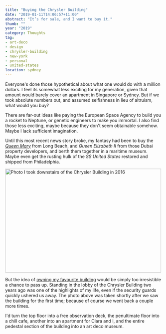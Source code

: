 ```yaml
---
title: "Buying the Chrysler Building"
date: "2019-01-11T14:06:57+11:00"
abstract: "It’s for sale, and I want to buy it."
thumb: ""
year: "2019"
category: Thoughts
tag:
- art-deco
- design
- chrysler-building
- new-york
- personal
- united-states
location: sydney
---
```

Everyone's done those hypothetical about what one would do with a million dollars. I feel its somewhat less exciting for my generation, given that amount would barely cover an apartment in Singapore or Sydney. But if we took absolute numbers out, and assumed selfishness in lieu of altruism, what would you buy?

There are far-out ideas like paying the European Space Agency to build you a rocket to Neptune, or genetic engineers to make you immortal. I also find those less exciting, maybe because they don't seem obtainable somehow. Maybe I lack sufficient imagination.

Until this most recent news story broke, my fantasy had been to buy the *[Queen Mary]* from Long Beach, and *Queen Elizabeth II* from those Dubai property developers, and berth them together in a maritime museum. Maybe even get the rusting hulk of the *SS United States* restored and shipped from Philadelphia.

<p><img src="https://rubenerd.com/files/photos/photo-2016-10-05-chrysler-building@1x.jpg" srcset="https://rubenerd.com/files/photos/photo-2016-10-05-chrysler-building@1x.jpg 1x, https://rubenerd.com/files/photos/photo-2016-10-05-chrysler-building@2x.jpg 2x" alt="Photo I took downstairs of the Chrysler Building in 2016" style="width:500px; height:333px;" /></p>

But the idea of [owning my favourite building] would be simply too irresistible a chance to pass up. Standing in the lobby of the Chrysler Building two years ago was one of the highlights of my life, even if the security guards quickly ushered us away. The photo above was taken shortly after we saw the building for the first time; because of course we went back a couple more times.

I'd turn the top floor into a free observation deck, the penultimate floor into a chill cafe, another into an apartment for Clara and I, and the entire pedestal section of the building into an art deco museum.

[owning my favourite building]: https://www.nytimes.com/reuters/2019/01/09/business/09reuters-chrysler-building-sale.html
[Queen Mary]: https://rubenerd.com/visiting-the-rms-queen-mary/

